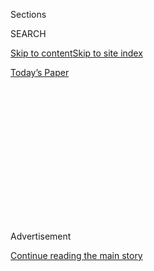 <div id="app">

<div>

<div>

<div>

<div class="NYTAppHideMasthead css-1q2w90k e1suatyy0">

<div class="section css-ui9rw0 e1suatyy2">

<div class="css-eph4ug er09x8g0">

<div class="css-6n7j50">

</div>

<span class="css-1dv1kvn">Sections</span>

<div class="css-10488qs">

<span class="css-1dv1kvn">SEARCH</span>

</div>

[Skip to content](#site-content)[Skip to site
index](#site-index)

</div>

<div class="css-10698na e1huz5gh0">

</div>

</div>

<div id="masthead-bar-one" class="section hasLinks css-15hmgas e1csuq9d3">

<div class="css-uqyvli e1csuq9d0">

</div>

<div class="css-1uqjmks e1csuq9d1">

</div>

<div class="css-9e9ivx">

[](https://myaccount.nytimes3xbfgragh.onion/auth/login?response_type=cookie&client_id=vi)

</div>

<div class="css-1bvtpon e1csuq9d2">

[Today’s
Paper](https://www.nytimes3xbfgragh.onion/section/todayspaper)

</div>

</div>

</div>

</div>

<div data-aria-hidden="false">

<div id="site-content" data-role="main">

<div>

<div class="css-1aor85t" style="opacity:0.000000001;z-index:-1;visibility:hidden">

<div class="css-1hqnpie">

<div class="css-epjblv">

<span class="css-17xtcya">[Opinion](/section/opinion)</span><span class="css-x15j1o">|</span><span class="css-fwqvlz">New
York City Doesn’t Have to Suffer This
Summer</span>

</div>

<div class="css-k008qs">

<div class="css-1iwv8en">

<span class="css-18z7m18"></span>

<div>

</div>

</div>

<span class="css-1n6z4y">https://nyti.ms/3c2d6Gb</span>

<div class="css-1705lsu">

<div class="css-4xjgmj">

<div class="css-4skfbu" data-role="toolbar" data-aria-label="Social Media Share buttons, Save button, and Comments Panel with current comment count" data-testid="share-tools">

  - 
  - 
  - 
  - 
    
    <div class="css-6n7j50">
    
    </div>

  - 

</div>

</div>

</div>

</div>

</div>

</div>

<div id="NYT_TOP_BANNER_REGION" class="css-13pd83m">

</div>

<div id="top-wrapper" class="css-1sy8kpn">

<div id="top-slug" class="css-l9onyx">

Advertisement

</div>

[Continue reading the main
story](#after-top)

<div class="ad top-wrapper" style="text-align:center;height:100%;display:block;min-height:250px">

<div id="top" class="place-ad" data-position="top" data-size-key="top">

</div>

</div>

<div id="after-top">

</div>

</div>

<div>

<div class="css-v5btjw etb61u70">

<div class="css-v05ibm etb61u71">

[Opinion](/section/opinion)

</div>

</div>

<div id="sponsor-wrapper" class="css-1hyfx7x">

<div id="sponsor-slug" class="css-19vbshk">

Supported by

</div>

[Continue reading the main
story](#after-sponsor)

<div id="sponsor" class="ad sponsor-wrapper" style="text-align:center;height:100%;display:block">

</div>

<div id="after-sponsor">

</div>

</div>

<div class="css-186x18t">

</div>

<div class="css-1vkm6nb ehdk2mb0">

# New York City Doesn’t Have to Suffer This Summer

</div>

Officials shouldn’t let the coronavirus end a long history of helping
people stay cool.

<div class="css-18e8msd">

<div class="css-vp77d3 epjyd6m0">

<div class="css-1baulvz">

By <span class="css-1baulvz" itemprop="name">Kara Murphy
Schlichting</span> and
<span class="css-1baulvz last-byline" itemprop="name">Adrian
Benepe</span>

<div class="css-8atqhb">

*Ms. Schlichting is an assistant professor of history at Queens College.
Mr. Benepe, senior vice president at the Trust for Public Land, was the
New York City Parks Commissioner from 2002 to 2012.*

</div>

</div>

</div>

  - May 25,
    2020

  - 
    
    <div class="css-4xjgmj">
    
    <div class="css-d8bdto" data-role="toolbar" data-aria-label="Social Media Share buttons, Save button, and Comments Panel with current comment count" data-testid="share-tools">
    
      - 
      - 
      - 
      - 
        
        <div class="css-6n7j50">
        
        </div>
    
      - 
    
    </div>
    
    </div>

</div>

<div class="css-79elbk" data-testid="photoviewer-wrapper">

<div class="css-z3e15g" data-testid="photoviewer-wrapper-hidden">

</div>

<div class="css-1a48zt4 ehw59r15" data-testid="photoviewer-children">

![<span class="css-16f3y1r e13ogyst0" data-aria-hidden="true">New
Yorkers cool off at the Astoria pool in Queens, New
York.</span><span class="css-cnj6d5 e1z0qqy90" itemprop="copyrightHolder"><span class="css-1ly73wi e1tej78p0">Credit...</span><span><span>Byron
Smith for The New York
Times</span></span></span>](https://static01.graylady3jvrrxbe.onion/images/2020/05/25/opinion/25schlichting1/merlin_158221335_9fafad3d-fa46-4c24-bbd3-b870c005a478-articleLarge.jpg?quality=75&auto=webp&disable=upscale)

</div>

</div>

</div>

<div class="section meteredContent css-1r7ky0e" name="articleBody" itemprop="articleBody">

<div class="css-1fanzo5 StoryBodyCompanionColumn">

<div class="css-53u6y8">

New Yorkers are entering the summer season with no access to the
traditional cooling infrastructure — the cold water found in playground
sprinklers, public pools, and beaches — which Mayor Bill de Blasio has
declared off-limits because of concerns about the coronavirus and the
budget. Millions of residents will find themselves on an unpleasant —
and potentially deadly — trip back in time to the turn of the 20th
century, when summers were always “too darn hot.”

New York bakes under the summer sun; the average high temperature in
July and August is [above 80
degrees](https://www.weather.gov/okx/CentralParkHistorical). By the late
19th century, Lower Manhattan created a microclimate effect wherein its
densest neighborhoods maintained its highest temperatures, what we call
today the urban heat island. Before the widespread adoption of air
conditioning in the mid-20th century, New Yorkers could do little to
regulate heat and humidity, and most could not afford to leave.

Water, whether from the city’s hydrants, at beaches, the East River (for
the hardy), public baths, or, by the 1930s, pools, was the only way to
beat the heat. The city’s response to heat tended to be reactive, rather
than systematic or proactive — hydrants opened during a period of
extreme weather. New Yorkers faced the challenges of summer heat daily,
at the private level, and suffered.

The painter George Bellows immortalized East River swimmers in his 1907
painting “[Forty-Two
Kids,](https://www.nga.gov/collection/art-object-page.134485.html)”
capturing boys cavorting on a dilapidated wharf. Young swimmers — mostly
boys from sweltering slums — braving the fierce tidal currents of New
York Harbor were symbols of summer in the city in the early 20th
century.

</div>

</div>

<div class="css-1fanzo5 StoryBodyCompanionColumn">

<div class="css-53u6y8">

But among those symbols were the environmental inequalities of summer
heat and the challenge of safely cooling off — and swimmers died by the
hundreds. By the early 1930s, official records chronicled more than 500
drowning deaths every year in city waters.

As one New York Times Times journalist
[observed](https://timesmachine.nytimes3xbfgragh.onion/timesmachine/1925/06/07/98830729.html?pageNumber=1)
during a June 1925 heat wave, “the only relief” in the city “was in
water, wherever it could be found.” In 1933, two policemen tried to
quell illegal hydrant use on the Upper East Side but [were rebuffed —
and
drenched](https://timesmachine.nytimes3xbfgragh.onion/timesmachine/1933/06/10/119445643.html?pageNumber=3)
— by children determined to play in the water. In the infamous heat wave
of 1896, the city commissioner of public works instructed employees to
open hydrants to lower the temperature of the pavement. In tenement
districts, where interior temperatures of stuffy, cramped apartments
reached an unbearable 120 degrees, desperate mothers held overheated
children in hydrant streams.

People bathing in water meant for street cleaning symbolized the
discomfort, health dangers, and inequalities of summer in the city.

The city [opened](https://www.nycgovparks.org/about/history/pools) its
first free seasonal bath on the East River in 1870, but industrial waste
and sewage [so
polluted](https://babel.hathitrust.org/cgi/pt?id=coo1.ark:/13960/t1jh43s08&view=1up&seq=8)
New York Harbor that by 1910 health officials suggested a ban on harbor
swimming. By 1929, five years before Robert Moses began his
pool-building spree as parks commissioner, there were but[five public
pools](https://www.nycgovparks.org/about/history/pools), and only one
outside Manhattan, in the city. Lacking options, New Yorkers sought
relief at regional beaches. In the 1920s, summer heat forced the
government to act. Gov. Al Smith announced the creation of the Long
Island State Park Commission beach plan during a heat wave in July 1925,
after crowds from the city overwhelmed Nassau County beaches and roads.
The disadvantages of New York’s muggy summer climate had brought into
stark relief the importance of large, accessible beaches.

</div>

</div>

<div class="css-1fanzo5 StoryBodyCompanionColumn">

<div class="css-53u6y8">

Robert Moses, who had earlier overseen the creation of the massive Jones
Beach complex for Governor Smith, oversaw the creation of the city’s —
and the nation’s — largest public cooling infrastructure during the
Great Depression. Using Works Progress Administration funds — the
equivalent of stimulus funding — he built a network of palatial public
pools capable of holding thousands of bathers at a time. He also built
[658
playgrounds](https://www.nytimes3xbfgragh.onion/1981/07/30/obituaries/robert-moses-master-builder-is-dead-at-92.html),
most with sprinklers and many with large wading pools; expanded and
improved the city’s beach system; and added the first official municipal
lifeguard corps. Within five years, drownings had been [cut by more
than 30
percent](https://nypost.com/2020/04/17/1940-city-parks-dept-report-links-decrease-in-drownings-with-opening-pools/),
and today there are generally fewer than 20 every year.

</div>

</div>

<div class="css-79elbk" data-testid="photoviewer-wrapper">

<div class="css-z3e15g" data-testid="photoviewer-wrapper-hidden">

</div>

<div class="css-1a48zt4 ehw59r15" data-testid="photoviewer-children">

![<span class="css-16f3y1r e13ogyst0" data-aria-hidden="true">The scene
at Rockaway Beach at Beach 97th
Street.</span><span class="css-cnj6d5 e1z0qqy90" itemprop="copyrightHolder"><span class="css-1ly73wi e1tej78p0">Credit...</span><span>Ryan
Christopher Jones for The New York
Times</span></span>](https://static01.graylady3jvrrxbe.onion/images/2020/05/25/opinion/25schlichting2/merlin_140858724_f311498a-eb4c-41fc-84d5-ec9a40b0c815-articleLarge.jpg?quality=75&auto=webp&disable=upscale)

</div>

</div>

<div class="css-1fanzo5 StoryBodyCompanionColumn">

<div class="css-53u6y8">

Cooling infrastructure remains essential. In early 2019, NASA scientists
announced that the last five years have been the five hottest recorded
globally. Excessive heat is a leading cause of weather-related deaths in
the United States. Climate change is making heat waves more frequent and
longer in duration. The urban heat island magnifies these environmental
challenges.

With access to the safe, regulated and guarded cooling infrastructure
completely shut off, it’s likely that New Yorkers, especially those
living in poverty without access to summer homes or trips to faraway
beaches, will turn again to the desperate measures of the 1920s —
opening hydrants and swimming at unguarded beaches and in dangerous
tidal rivers.

It’s also unfortunately likely that some will die from heat stroke or
drowning, and that many open fire hydrants will reduce water pressure,
threatening firefighters’ ability to put out fires.

So how to avoid the potential of a long, hot and deadly summer? It won’t
be easy, but public health [experts have
advised](https://thehill.com/policy/healthcare/496483-evidence-mounts-that-outside-is-safer-when-it-comes-to-covid-19)
that it is possible to open beaches and pools if precautions are taken.
The city should set up a multi-agency task force to make plans for
modified openings of pools and beaches, redeploying hundreds of parks
employees from shuttered indoor recreation centers to manage crowds and
social distancing. By definition, public pools are very large tanks of
heavily chlorinated water ([which the C.D.C. says kills the
virus](https://www.cdc.gov/coronavirus/2019-ncov/community/parks-rec/park-administrators.html)),
with existing secured entrances, and the ability to easily monitor and
reduce the number of users. Public changing rooms can be closed, and
outdoor showers installed to minimize the risk of virus transmission
outside of the pools.

The city can use the well-established practice of ticketed but free
major concerts in Central Park, where fans apply online via a lottery
system for free tickets, to allow people to reserve spots on carefully
managed beaches. Crowds at Orchard Beach in the Bronx can be reduced by
limiting capacity in the large parking lot.

The city can use newly created maps to prioritize neighborhoods [that
lack park
access](https://www.arcgis.com/apps/webappviewer/index.html?id=4d082c62efb44e56b105366fb92335b3&extent=-8287910.233%2C4941135.2385%2C-8185178.8669%2C4998463.0097%2C102100)
and need open streets created for recreation and bike commuting. Parks
that lack trees should be equipped with canopies to provide shade. And
if playgrounds and their sprinklers cannot be safely opened, the city
can revive another [artifact
from 1920,](http://nycma.lunaimaging.com/luna/servlet/detail/RECORDSPHOTOUNITARC~9~9~29533~104331:mrc_160?qvq=q:croton%20surf&mi=0&trs=2)
very large showers mounted on light poles that can cool scores of
overheated New Yorkers at a time, perhaps on the mayor’s newly
instituted open streets.

Kara Murphy Schlichting is an assistant professor of history at Queens
College and the author of “New York Recentered: Building the Metropolis
from the Shore.” Adrian Benepe, senior vice president at the Trust for
Public Land, was the New York City Parks Commissioner from 2002 to 2012.

*The Times is committed to publishing* [*a diversity of
letters*](https://www.nytimes3xbfgragh.onion/2019/01/31/opinion/letters/letters-to-editor-new-york-times-women.html)
*to the editor. We’d like to hear what you think about this or any of
our articles. Here are some*
[*tips*](https://help.nytimes3xbfgragh.onion/hc/en-us/articles/115014925288-How-to-submit-a-letter-to-the-editor)*.
And here’s our email:*
[*letters@NYTimes.com*](mailto:letters@NYTimes.com)*.*

*Follow The New York Times Opinion section on*
[*Facebook*](https://www.facebookcorewwwi.onion/nytopinion)*,* [*Twitter
(@NYTopinion)*](http://twitter.com/NYTOpinion) *and*
[*Instagram*](https://www.instagram.com/nytopinion/)*.*

</div>

</div>

</div>

<div>

</div>

<div>

</div>

<div>

</div>

<div>

<div id="bottom-wrapper" class="css-1ede5it">

<div id="bottom-slug" class="css-l9onyx">

Advertisement

</div>

[Continue reading the main
story](#after-bottom)

<div id="bottom" class="ad bottom-wrapper" style="text-align:center;height:100%;display:block;min-height:90px">

</div>

<div id="after-bottom">

</div>

</div>

</div>

</div>

</div>

## Site Index

<div>

</div>

## Site Information Navigation

  - [© <span>2020</span> <span>The New York Times
    Company</span>](https://help.nytimes3xbfgragh.onion/hc/en-us/articles/115014792127-Copyright-notice)

<!-- end list -->

  - [NYTCo](https://www.nytco.com/)
  - [Contact
    Us](https://help.nytimes3xbfgragh.onion/hc/en-us/articles/115015385887-Contact-Us)
  - [Work with us](https://www.nytco.com/careers/)
  - [Advertise](https://nytmediakit.com/)
  - [T Brand Studio](http://www.tbrandstudio.com/)
  - [Your Ad
    Choices](https://www.nytimes3xbfgragh.onion/privacy/cookie-policy#how-do-i-manage-trackers)
  - [Privacy](https://www.nytimes3xbfgragh.onion/privacy)
  - [Terms of
    Service](https://help.nytimes3xbfgragh.onion/hc/en-us/articles/115014893428-Terms-of-service)
  - [Terms of
    Sale](https://help.nytimes3xbfgragh.onion/hc/en-us/articles/115014893968-Terms-of-sale)
  - [Site
    Map](https://spiderbites.nytimes3xbfgragh.onion)
  - [Help](https://help.nytimes3xbfgragh.onion/hc/en-us)
  - [Subscriptions](https://www.nytimes3xbfgragh.onion/subscription?campaignId=37WXW)

</div>

</div>

</div>

</div>

